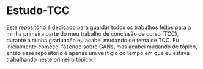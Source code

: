 # Estudo-TCC

Este repositório é dedicado para guardar todos os trabalhos feitos para a minha primeira parte do meu trabalho de conclusão de curso (TCC),
durante a minha graduação eu acabei mudando de tema de TCC. Eu inicialmente começei fazendo sobre GANs, mas acabei mudando de tópico, então esse 
repositório é apenas um vestígio do tempo em que eu estava trabalhando neste primeiro tópico.
